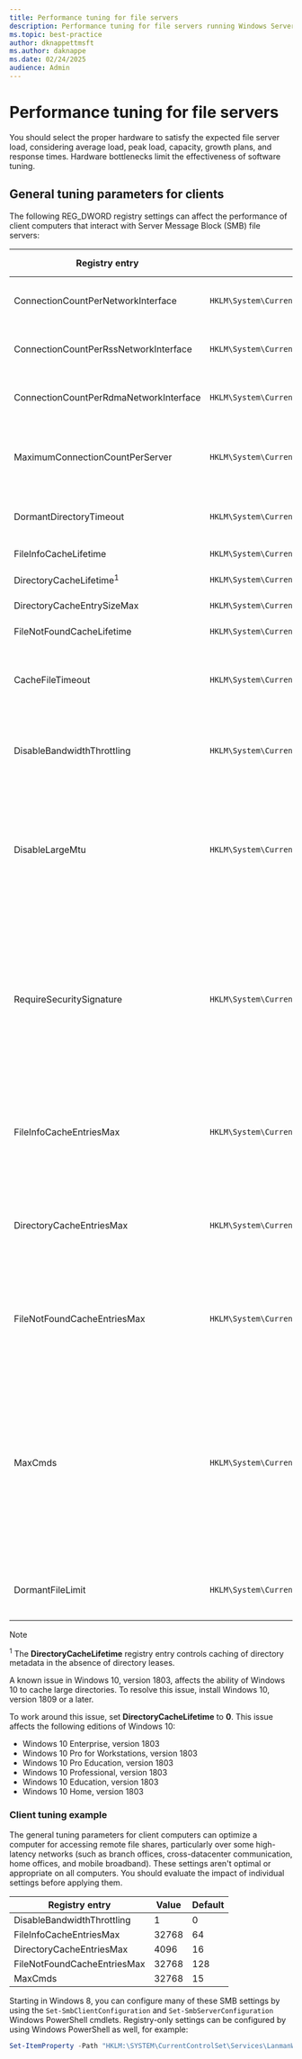 ```yaml
---
title: Performance tuning for file servers
description: Performance tuning for file servers running Windows Server
ms.topic: best-practice
author: dknappettmsft
ms.author: daknappe
ms.date: 02/24/2025
audience: Admin
---
```


# Performance tuning for file servers

You should select the proper hardware to satisfy the expected file server load, considering average load, peak load, capacity, growth plans, and response times. Hardware bottlenecks limit the effectiveness of software tuning.

## General tuning parameters for clients

The following REG_DWORD registry settings can affect the performance of client computers that interact with Server Message Block (SMB) file servers:

| Registry entry                         | Registry path                                                                                          | Default | Valid range | Description                                                                                                                                                                                                 |
|----------------------------------------|--------------------------------------------------------------------------------------------------------|---------|-------------|-------------------------------------------------------------------------------------------------------------------------------------------------------------------------------------------------------------|
| ConnectionCountPerNetworkInterface     | `HKLM\System\CurrentControlSet\Services\LanmanWorkstation\Parameters\ConnectionCountPerNetworkInterface` | 1     | 1-16        | Maximum number of connections per interface to be established with a server for non-RSS interfaces. |
| ConnectionCountPerRssNetworkInterface  | `HKLM\System\CurrentControlSet\Services\LanmanWorkstation\Parameters\ConnectionCountPerRssNetworkInterface` | 4  | 1-16        | Maximum number of connections per interface to be established with a server for RSS interfaces. |
| ConnectionCountPerRdmaNetworkInterface | `HKLM\System\CurrentControlSet\Services\LanmanWorkstation\Parameters\ConnectionCountPerRdmaNetworkInterface` | 2 | 1-16        | Maximum number of connections per interface to be established with a server for RDMA interfaces. |
| MaximumConnectionCountPerServer        | `HKLM\System\CurrentControlSet\Services\LanmanWorkstation\Parameters\MaximumConnectionCountPerServer`    | 32    | 1-64        | Maximum number of connections to be established with a single server running Windows Server 2012 across all interfaces. |
| DormantDirectoryTimeout                | `HKLM\System\CurrentControlSet\Services\LanmanWorkstation\Parameters\DormantDirectoryTimeout`            | 600   |             | Maximum time server directory handles held open with directory leases in seconds. |
| FileInfoCacheLifetime                  | `HKLM\System\CurrentControlSet\Services\LanmanWorkstation\Parameters\FileInfoCacheLifetime`              | 10    |             | File information cache timeout period in seconds. |
| DirectoryCacheLifetime<sup>1</sup>     | `HKLM\System\CurrentControlSet\Services\LanmanWorkstation\Parameters\DirectoryCacheLifetime`             | 10    |             | Directory cache timeout in seconds. |
| DirectoryCacheEntrySizeMax             | `HKLM\System\CurrentControlSet\Services\LanmanWorkstation\Parameters\DirectoryCacheEntrySizeMax`         | 64 KB |             | Maximum size of directory cache entries in kilobytes. |
| FileNotFoundCacheLifetime              | `HKLM\System\CurrentControlSet\Services\LanmanWorkstation\Parameters\FileNotFoundCacheLifetime`          | 5     |             | File not found cache timeout period in seconds. |
| CacheFileTimeout                       | `HKLM\System\CurrentControlSet\Services\LanmanWorkstation\Parameters\CacheFileTimeout`                   | 10    |             | Length of time in seconds that the redirector will hold on to cached data for a file after the last handle to the file can be closed by an application. |
| DisableBandwidthThrottling             | `HKLM\System\CurrentControlSet\Services\LanmanWorkstation\Parameters\DisableBandwidthThrottling`         | 0     |             | Setting this value to **1** disables throttling and allows for higher file transfer throughput over high-latency network connections.  |
| DisableLargeMtu                        | `HKLM\System\CurrentControlSet\Services\LanmanWorkstation\Parameters\DisableLargeMtu`                    |       |             | The SMB redirector transfers payloads as large as 1 MB per request, which can improve file transfer speed. Setting this registry value to **1** limits the request size to 64 KB. You should evaluate the impact of this setting before applying it. The default value for Windows 8 is **0**. |
| RequireSecuritySignature               | `HKLM\System\CurrentControlSet\Services\LanmanWorkstation\Parameters\RequireSecuritySignature`           | 0     |             | Changing this value to **1** enables SMB signing for all SMB communication, preventing SMB communication with computers where SMB signing is disabled. SMB signing can increase CPU cost and network round trips, but helps block adversary-in-the-middle attacks. If SMB signing isn't required, ensure that this registry value is **0** on all clients and servers. |
| FileInfoCacheEntriesMax                | `HKLM\System\CurrentControlSet\Services\LanmanWorkstation\Parameters\FileInfoCacheEntriesMax`            | 64    | 1-65536     | Determines the amount of file metadata that can be cached by the client. Increasing the value can reduce network traffic and increase performance when a large number of files are accessed. |
| DirectoryCacheEntriesMax               | `HKLM\System\CurrentControlSet\Services\LanmanWorkstation\Parameters\DirectoryCacheEntriesMax`           | 16    | 1-4096      | Determines the amount of directory information that can be cached by the client. Increasing the value can reduce network traffic and increase performance when large directories are accessed. |
| FileNotFoundCacheEntriesMax            | `HKLM\System\CurrentControlSet\Services\LanmanWorkstation\Parameters\FileNotFoundCacheEntriesMax`        | 128   | 1-65536     | Determines the amount of file name information that can be cached by the client. Increasing the value can reduce network traffic and increase performance when a large number of file names are accessed. |
| MaxCmds                                | `HKLM\System\CurrentControlSet\Services\LanmanWorkstation\Parameters\MaxCmds`                            | 15    |             | Limits the number of outstanding requests on a session. Increasing the value can use more memory, but it can improve performance by enabling a deeper request pipeline. Increasing the value with **MaxMpxCt** can also eliminate errors that are encountered due to large numbers of outstanding long-term file requests, such as **FindFirstChangeNotification** calls. This parameter doesn't affect connections with SMB 2.0 servers. |
| DormantFileLimit                       | `HKLM\System\CurrentControlSet\Services\LanmanWorkstation\Parameters\DormantFileLimit`                   | 1023  |             | Specifies the maximum number of files that should be left open on a shared resource after the application closes the file. |

> [!NOTE]
> <sup>1</sup> The **DirectoryCacheLifetime** registry entry controls caching of directory metadata in the absence of directory leases.
>
> A known issue in Windows 10, version 1803, affects the ability of Windows 10 to cache large directories. To resolve this issue, install Windows 10, version 1809 or a later.
>
> To work around this issue, set **DirectoryCacheLifetime** to **0**. This issue affects the following editions of Windows 10:
>
> - Windows 10 Enterprise, version 1803
> - Windows 10 Pro for Workstations, version 1803
> - Windows 10 Pro Education, version 1803
> - Windows 10 Professional, version 1803
> - Windows 10 Education, version 1803
> - Windows 10 Home, version 1803

### Client tuning example

The general tuning parameters for client computers can optimize a computer for accessing remote file shares, particularly over some high-latency networks (such as branch offices, cross-datacenter communication, home offices, and mobile broadband). These settings aren't optimal or appropriate on all computers. You should evaluate the impact of individual settings before applying them.

| Registry entry              | Value | Default |
|-----------------------------|-------|---------|
| DisableBandwidthThrottling  | 1     | 0       |
| FileInfoCacheEntriesMax     | 32768 | 64      |
| DirectoryCacheEntriesMax    | 4096  | 16      |
| FileNotFoundCacheEntriesMax | 32768 | 128     |
| MaxCmds                     | 32768 | 15      |

Starting in Windows 8, you can configure many of these SMB settings by using the `Set-SmbClientConfiguration` and `Set-SmbServerConfiguration` Windows PowerShell cmdlets. Registry-only settings can be configured by using Windows PowerShell as well, for example:

```powershell
Set-ItemProperty -Path "HKLM:\SYSTEM\CurrentControlSet\Services\LanmanWorkstation\Parameters" RequireSecuritySignature -Value 0 -Force
```

